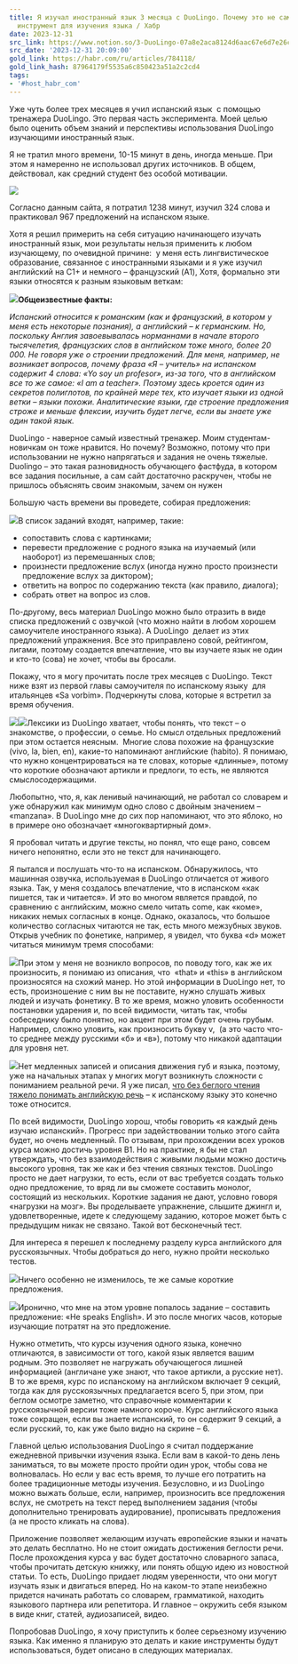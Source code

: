 ```yaml
---
title: Я изучал иностранный язык 3 месяца с DuoLingo. Почему это не самый эффективный
  инструмент для изучения языка / Хабр
date: 2023-12-31
src_link: https://www.notion.so/3-DuoLingo-07a8e2aca8124d6aac67e6d7e26c5cce
src_date: '2023-12-31 20:09:00'
gold_link: https://habr.com/ru/articles/784118/
gold_link_hash: 87964179f5535a6c850423a51a2c2cd4
tags:
- '#host_habr_com'
---
```


Уже чуть более трех месяцев я учил испанский язык  с помощью тренажера DuoLingo. Это первая часть эксперимента. Моей целью было оценить объем знаний и перспективы использования DuoLingo изучающими иностранный язык.

Я не тратил много времени, 10-15 минут в день, иногда меньше. При этом я намеренно не использовал других источников. В общем, действовал, как средний студент без особой мотивации.

![](https://habrastorage.org/getpro/habr/upload_files/3dc/63c/a5c/3dc63ca5c9bdc34cf34587d6ab836b1f.png)

Согласно данным сайта, я потратил 1238 минут, изучил 324 слова и практиковал 967 предложений на испанском языке.

Хотя я решил примерить на себя ситуацию начинающего изучать иностранный язык, мои результаты нельзя применить к любом изучающему, по очевидной причине:  у меня есть лингвистическое образование, связанное с иностранными языками и я уже изучил английский на C1+ и немного – французский (A1), Хотя, формально эти языки относятся к разным языковым веткам:

![](https://habrastorage.org/getpro/habr/upload_files/a40/637/df6/a40637df60c40c1c104711922aada99f.jpeg)**Общеизвестные факты:**

*Испанский относится к романским (как и французский, в котором у меня есть некоторые познания), а английский – к германским. Но, поскольку Англия завоевывалась норманнами в начале второго тысячелетия, французских слов в английском тоже много, более 20 000. Не говоря уже о строении предложений. Для меня, например, не возникает вопросов, почему фраза «Я – учитель» на испанском содержит 4 слова: «Yo soy un profesor», из-за того, что в английском все то же самое: «I am a teacher». Поэтому здесь кроется один из секретов полиглотов, по крайней мере тех, кто изучает языки из одной ветки – языки похожи. Аналитические языки, где строение предложения строже и меньше флексии, изучить будет легче, если вы знаете уже один такой язык.*

DuoLingo - наверное самый известный тренажер. Моим студентам-новичкам он тоже нравится. Но почему? Возможно, потому что при использовании не нужно напрягаться и задания не очень тяжелые. Duolingo – это такая разновидность обучающего фастфуда, в котором все задания посильные, а сам сайт достаточно раскручен, чтобы не пришлось объяснять своим знакомым, зачем он нужен

Большую часть времени вы проведете, собирая предложения:

![](https://habrastorage.org/getpro/habr/upload_files/59e/f4f/f90/59ef4ff9047d07ee1889f2a14c3d0898.png)В список заданий входят, например, такие:

* сопоставить слова с картинками;
* перевести предложение с родного языка на изучаемый (или наоборот) из перемешанных слов;
* произнести предложение вслух (иногда нужно просто произнести предложение вслух за диктором);
* ответить на вопрос по содержанию текста (как правило, диалога);
* собрать ответ на вопрос из слов.

По-другому, весь материал DuoLingo можно было отразить в виде списка предложений с озвучкой (что можно найти в любом хорошем самоучителе иностранного языка). А DuoLingo  делает из этих предложений упражнения. Все это приправлено совой, рейтингом, лигами, поэтому создается впечатление, что вы изучаете язык не один и кто-то (сова) не хочет, чтобы вы бросали.

Покажу, что я могу прочитать после трех месяцев с DuoLingo. Текст ниже взят из первой главы самоучителя по испанскому языку  для итальянцев «Sa vorbim». Подчеркнуты слова, которые я встретил за время обучения.

![](https://habrastorage.org/getpro/habr/upload_files/931/869/41d/93186941d494b3cc776bfaf2dca63ec9.png)![](https://habrastorage.org/getpro/habr/upload_files/b82/ea9/a5f/b82ea9a5f388c2e8d0267035b3ca2b58.png)Лексики из DuoLingo хватает, чтобы понять, что текст – о знакомстве, о профессии, о семье. Но смысл отдельных предложений при этом остается неясным.  Многие слова похожие на французские (vivo, la, bien, en), какие-то напоминают английские (habito). Я понимаю, что нужно концентрироваться на те словах, которые «длинные», потому что короткие обозначают артикли и предлоги, то есть, не являются смыслосодержащими.

Любопытно, что, я, как ленивый начинающий, не работал со словарем и уже обнаружил как минимум одно слово с двойным значением – «manzana». В DuoLingo мне до сих пор напоминают, что это яблоко, но в примере оно обозначает «многоквартирный дом».

Я пробовал читать и другие тексты, но понял, что еще рано, совсем ничего непонятно, если это не текст для начинающего.

Я пытался и послушать что-то на испанском. Обнаружилось, что машинная озвучка, используемая в DuoLingo отличается от живого языка. Так, у меня создалось впечатление, что в испанском «как пишется, так и читается». И это во многом является правдой, по сравнению с английским, можно смело читать come, как «коме», никаких немых согласных в конце. Однако, оказалось, что большое количество согласных читаются не так, есть много межзубных звуков.  Открыв учебник по фонетике, например, я увидел, что буква «d» может читаться минимум тремя способами:

![](https://habrastorage.org/getpro/habr/upload_files/56d/2ba/295/56d2ba2959d7c1754de6cc603d165659.png)При этом у меня не возникло вопросов, по поводу того, как же их произносить, я понимаю из описания, что  «that» и «this» в английском произносятся на схожий манер. Но этой информации в DuoLingo нет, то есть, произношение с ним вы не поставите, нужно слушать живых людей и изучать фонетику. В то же время, можно уловить особенности постановки ударения и, по всей видимости, читать так, чтобы собеседнику было понятно, но акцент при этом будет очень грубым. Например, сложно уловить, как произносить букву v,  (а это часто что-то среднее между русскими «б» и «в»), потому что никакой адаптации для уровня нет.

![](https://habrastorage.org/getpro/habr/upload_files/e14/bf2/f93/e14bf2f933262d678db30c2f18539a0f.png)Нет медленных записей и описания движения губ и языка, поэтому, уже на начальных этапах у многих могут возникнуть сложности с пониманием реальной речи. Я уже писал, [что без беглого чтения тяжело понимать английскую речь](https://habr.com/ru/articles/752436/) – к испанскому языку это конечно тоже относится.

По всей видимости, DuoLingo хорош, чтобы говорить «я каждый день изучаю испанский». Прогресс при задействовании только этого сайта будет, но очень медленный. По отзывам, при прохождении всех уроков курса можно достичь уровня B1. Но на практике, я бы не стал утверждать, что без взаимодействия с живыми людьми можно достичь высокого уровня, так же как и без чтения связных текстов. DuoLingo просто не дает нагрузки, то есть, если от вас требуется создать только одно предложение, то вряд ли вы сможете составить монолог, состоящий из нескольких. Короткие задания не дают, условно говоря «нагрузки на мозг». Вы проделываете упражнение, слышите джингл и, удовлетворенные, идете к следующему заданию, которое может быть с предыдущим никак не связано. Такой вот бесконечный тест.

Для интереса я перешел к последнему разделу курса английского для русскоязычных. Чтобы добраться до него, нужно пройти несколько тестов. 

![](https://habrastorage.org/getpro/habr/upload_files/f02/cc8/a20/f02cc8a208386c78305d7b286d5043c3.png)Ничего особенно не изменилось, те же самые короткие предложения.

![](https://habrastorage.org/getpro/habr/upload_files/ffc/5b9/4ed/ffc5b94edbfa6a52591ce385a405a401.png)Иронично, что мне на этом уровне попалось задание – составить предложение: «He speaks English». И это после многих часов, которые изучающие потратят на это предложение.

Нужно отметить, что курсы изучения одного языка, конечно отличаются, в зависимости от того, какой язык является вашим родным. Это позволяет не нагружать обучающегося лишней информацией (англичане уже знают, что такое артикли, а русские нет). В то же время, курс по испанскому на английском включает 9 секций, тогда как для русскоязычных предлагается всего 5, при этом, при беглом осмотре заметно, что справочные комментарии к русскоязычной версии тоже намного короче. Курс английского языка тоже сокращен, если вы знаете испанский, то он содержит 9 секций, а если русский, то, как уже было видно на скрине – 6.

Главной целью использования DuoLingo я считал поддержание ежедневной привычки изучения языка. Если вам в какой-то день лень заниматься, то вы можете просто пройти один урок, чтобы сова не волновалась. Но если у вас есть время, то лучше его потратить на более традиционные методы изучения. Безусловно, и из DuoLingo можно выжать больше, если, например, произносить все предложения вслух, не смотреть на текст перед выполнением задания (чтобы дополнительно тренировать аудирование), прописывать предложения (а не просто кликать на слова).

Приложение позволяет желающим изучать европейские языки и начать это делать бесплатно. Но не стоит ожидать достижения беглости речи. После прохождения курса у вас будет достаточно словарного запаса, чтобы прочитать детскую книжку, или понять общую идею из новостной статьи. То есть, DuoLingo придает людям уверенности, что они могут изучать язык и двигаться вперед. Но на каком-то этапе неизбежно придется начинать работать со словарем, грамматикой, находить языкового партнера или репетитора. И главное – окружить себя языком в виде книг, статей, аудиозаписей, видео.

Попробовав DuoLingo, я хочу приступить к более серьезному изучению языка. Как именно я планирую это делать и какие инструменты будут использоваться, будет описано в следующих материалах.
